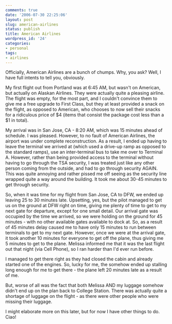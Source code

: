 ```yaml
---
comments: true
date: '2006-07-30 22:25:06'
layout: post
slug: american-airlines
status: publish
title: American Airlines
wordpress_id: '24'
categories:
- personal
tags:
- airlines
---
```


Officially, American Airlines are a bunch of chumps. Why, you ask? Well, I have full intents to tell you, obviously.

My first flight out from Portland was at 6:45 AM, but wasn't on American, but actually on Alaskan Airlines. They were actually quite a pleasing airline. The flight was empty, for the most part, and I couldn't convince them to give me a free upgrade to First Class, but they at least provided a snack on the flight, as opposed to American, who chooses to now sell their snacks for a ridiculous price of $4 (items that consist the package cost less than a $1 in total). 

My arrival was in San Jose, CA - 8:20 AM, which was 15 minutes ahead of schedule. I was pleased. However, to no fault of American Airlines, the airport was under complete reconstruction. As a result, I ended up having to leave the terminal we arrived at (which used a drive-up ramp as opposed to the standard ramps), use an inter-terminal bus to take me over to Terminal A. However, rather than being provided access to the terminal without having to go through the TSA security, I was treated just like any other person coming from the outside, and had to go through security AGAIN. This was quite annoying and rather pissed me off seeing as the security line wrapped quite a way around the building. It took me about 30-45 minutes to get through security. 

So, when it was time for my flight from San Jose, CA to DFW, we ended up leaving 25 to 30 minutes late. Upsetting, yes, but the pilot managed to get us on the ground at DFW right on time, giving me plenty of time to get to my next gate for departure, except for one small detail. Our arrival gate was occupied by the time we arrived, so we were holding on the ground for 45 minutes - with no other available gates available to dock at. So, as a result of 45 minutes delay caused me to have only 15 minutes to run between terminals to get to my next gate. However, once we were at the arrival gate, it took another 10 minutes for everyone to get off the plane, thus giving me 5 minutes to get to the plane. Melissa informed me that it was the last flight out that night (via Cell Phone), so I ran harder than I'd ever run before.

I managed to get there right as they had closed the cabin and already started one of the engines. So, lucky for me, the somehow ended up stalling long enough for me to get there - the plane left 20 minutes late as a result of me.

But, worse of all was the fact that both Melissa AND my luggage somehow didn't end up on the plan back to College Station. There was actually quite a shortage of luggage on the flight - as there were other people who were missing their luggage. 

I might elaborate more on this later, but for now I have other things to do. Ciao!
